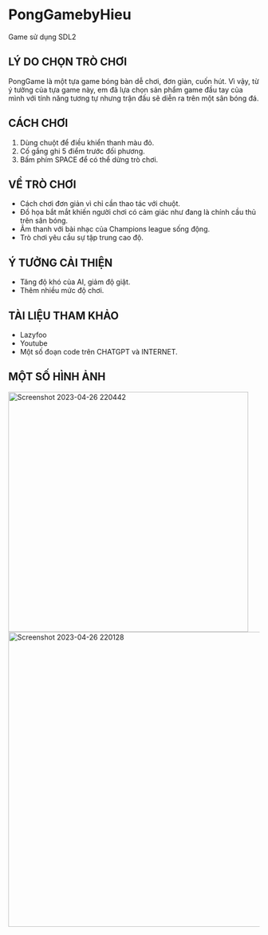 # PongGamebyHieu
Game sử dụng SDL2

## LÝ DO CHỌN TRÒ CHƠI
  PongGame là một tựa game bóng bàn dễ chơi, đơn giản, cuốn hút. Vì vậy, từ ý tưởng của tựa game này, em đã lựa chọn sản phẩm game đầu tay của mình với tính năng tương tự nhưng trận đấu sẽ diễn ra trên một sân bóng đá.
  
## CÁCH CHƠI
1. Dùng chuột để điều khiển thanh màu đỏ.
2. Cố gắng ghi 5 điểm trước đối phương.
3. Bấm phím SPACE để có thể dừng trò chơi.

## VỀ TRÒ CHƠI
- Cách chơi đơn giản vì chỉ cần thao tác với chuột.
- Đồ họa bắt mắt khiến người chơi có cảm giác như đang là chính cầu thủ trên sân bóng.
- Âm thanh với bài nhạc của Champions league sống động.
- Trò chơi yêu cầu sự tập trung cao độ.

## Ý TƯỞNG CẢI THIỆN
- Tăng độ khó của AI, giảm độ giật.
- Thêm nhiều mức độ chơi.

## TÀI LIỆU THAM KHẢO
- Lazyfoo
- Youtube
- Một số đoạn code trên CHATGPT và INTERNET.

## MỘT SỐ HÌNH ẢNH
<img width="481" alt="Screenshot 2023-04-26 220442" src="https://user-images.githubusercontent.com/124886650/236256532-dabe23bd-25f6-4ba7-9368-a88bbe6b0cc5.png">
<img width="591" alt="Screenshot 2023-04-26 220128" src="https://user-images.githubusercontent.com/124886650/236256501-6317ea5a-5cf2-4023-a063-01261d7be82c.png">

